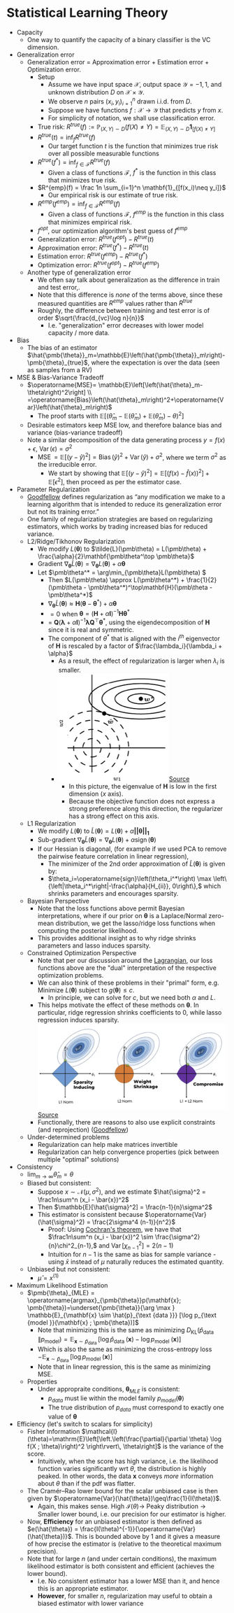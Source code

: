 # Statistical Learning Theory

* Capacity
  * One way to quantify the capacity of a binary classifier is the VC dimension.
* Generalization error
  * Generalization error = Approximation error + Estimation error + Optimization error. 
    * Setup
      * Assume we have input space $\mathcal{X}$, output space $\mathcal{Y} = {-1,1}$, and unknown distribution $D$ on $\mathcal{X} \times \mathcal{Y}$. 
      * We observe $n$ pairs ${(x_i, y_i)}_{i=1}^n$ drawn i.i.d. from $D$. 
      * Suppose we have functions $f : \mathcal{X} \rightarrow \mathcal{Y}$ that predicts $y$ from $x$. 
      * For simplicity of notation, we shall use classification error.
    * True risk: $R^{true}(f) := \mathbb{P}_{(X,Y) \sim D}(f(X) \neq Y) = \mathbb{E}_{(X,Y) \sim D}\mathbf{1}_{[f(X)\neq Y]}$
    * $R^{true}(t) = \inf_fR^{true}(f)$
      * Our target function $t$ is the function that minimizes true risk over all possible measurable functions
    * $R^{true}(f^*) = \inf_{f \in \mathcal{F}}R^{true}(f)$
      * Given a class of functions $\mathcal{F}$, $f^*$ is the function in this class that minimizes true risk. 
    * $R^{emp}(f) = \frac 1n \sum_{i=1}^n \mathbf{1}_{[f(x_i)\neq y_i]}$
      * Our empirical risk is our estimate of true risk. 
    * $R^{emp}(f^{emp}) = \inf_{f \in \mathcal{F}}R^{emp}(f)$
      * Given a class of functions $\mathcal{F}$, $f^{emp}$ is the function in this class that minimizes empirical risk. 
    * $f^{opt}$, our optimization algorithm's best guess of $f^{emp}$
    * Generalization error: $R^{true}(f^{opt}) - R^{true}(t)$
    * Approximation error: $R^{true}(f^*) - R^{true}(t)$
    * Estimation error: $R^{true}(f^{emp}) - R^{true}(f^*)$
    * Optimization error: $R^{true}(f^{opt}) - R^{true}(f^{emp})$
  * Another type of generalization error
    * We often say talk about generalization as the difference in train and test error,.
    * Note that this difference is _none_ of the terms above, since these measured quantities are $R^{emp}$ values rather than $R^{true}$
    * Roughly, the difference between training and test error is of order $\sqrt{\frac{d_{vc}\log n}{n}}$
      * I.e. "generalization" error decreases with lower model capacity / more data.
* Bias
  * The bias of an estimator $\hat{\pmb{\theta}}_m=\mathbb{E}\left(\hat{\pmb{\theta}}_m\right)-\pmb{\theta}_{true}$, where the expectation is over the data (seen as samples from a RV)
* MSE & Bias-Variance Tradeoff
  * $\operatorname{MSE}= \mathbb{E}\left[\left(\hat{\theta}_m-\theta\right)^2\right] \\ =\operatorname{Bias}\left(\hat{\theta}_m\right)^2+\operatorname{Var}\left(\hat{\theta}_m\right)$
    * The proof starts with $\mathbb{E}\left[\left(\hat{\theta}_m-\mathbb{E}(\hat{\theta}_m) + \mathbb{E}(\hat{\theta}_m) -\theta\right)^2\right]$
  * Desirable estimators keep MSE low, and therefore balance bias and variance (bias-variance tradeoff)
  * Note a similar decomposition of the data generating process $y = f(x) + \epsilon$, $\operatorname{Var}(\epsilon) = \sigma^2$
    * $\operatorname{MSE} = \mathbb{E}[(y-\hat{y})^2] = \operatorname{Bias}(\hat{y})^2+\operatorname{Var}(\hat{y})+\sigma^2$, where we term $\sigma^2$ as the irreducible error.
      * We start by showing that $\mathbb{E}[(y-\hat{y})^2] = \mathbb{E}[(f(x)-\hat{f}(x))^2] + \mathbb{E}[\epsilon^2]$, then proceed as per the estimator case.
* Parameter Regularization
  * [Goodfellow](https://www.deeplearningbook.org/contents/regularization.html) defines regularization as “any modification we make to a learning algorithm that is intended to reduce its generalization error but not its training error.”
  * One family of regularization strategies are based on regularizing estimators, which works by trading increased bias for reduced variance. 
  * L2/Ridge/Tikhonov Regularization
    * We modify $L(\pmb\theta)$ to $\tilde{L}(\pmb\theta) = L(\pmb\theta) + \frac{\alpha}{2}\mathbf{\pmb\theta^\top \pmb\theta}$
    * Gradient $\nabla_{\pmb\theta}\tilde{L}(\pmb\theta) = \nabla_{\pmb\theta}L(\pmb\theta) + \alpha\pmb\theta$
    * Let $\pmb\theta^* = \arg\min_{\pmb\theta}L(\pmb\theta) $
      * Then $L(\pmb\theta) \approx L(\pmb\theta^*) + \frac{1}{2}(\pmb\theta - \pmb\theta^*)^\top\mathbf{H}(\pmb\theta - \pmb\theta^*)$
      * $\nabla_{\pmb\theta}\tilde{L}(\pmb\theta) \approx \mathbf{H}(\pmb\theta - \pmb\theta^*) + \alpha\pmb\theta$
      * $= 0$ when $\pmb\theta = (\mathbf{H}+\alpha\mathbf{I})^{-1}\mathbf{H}\pmb\theta^*$
      * = $\mathbf{Q}(\pmb\lambda + \alpha\mathbf{I})^{-1}\pmb\lambda\mathbf{Q}^{\top}\pmb\theta^*$, using the eigendecomposition of $\mathbf{H}$ since it is real and symmetric.
      * The component of $\theta^*$ that is aligned with the $i^{th}$ eigenvector of $\mathbf{H}$ is rescaled by a factor of $\frac{\lambda_i}{\lambda_i + \alpha}$
        * As a result, the effect of regularization is larger when $\lambda_i$ is smaller. 
        * ![l2.png](l2.png)[Source](https://www.deeplearningbook.org/contents/regularization.html)
          * In this picture, the eigenvalue of $\mathbf{H}$ is low in the first dimension ($x$ axis). 
          * Because the objective function does not express a strong preference along this direction, the regularizer has a strong effect on this axis.
  * L1 Regularization 
    * We modify $L(\pmb\theta)$ to $\tilde{L}(\pmb\theta) = L(\pmb\theta) + \alpha\mathbf{||\pmb\theta||_1}$
    * Sub-gradient $\nabla_{\pmb\theta}\tilde{L}(\pmb\theta) = \nabla_{\pmb\theta}L(\pmb\theta) + \alpha\operatorname{sign}(\pmb\theta)$
    * If our Hessian is diagonal, (for example if we used PCA to remove the pairwise feature correlation in linear regression), 
      * The minimizer of the 2nd order approximation of $\tilde{L}(\pmb\theta)$ is given by:
      * $\theta_i=\operatorname{sign}\left(\theta_i^*\right) \max \left\{\left|\theta_i^*\right|-\frac{\alpha}{H_{ii}}, 0\right\},$ which shrinks parameters and encourages sparsity.
  * Bayesian Perspective
    * Note that the loss functions above permit Bayesian interpretations, where if our prior on $\pmb\theta$ is a Laplace/Normal zero-mean distribution, we get the lasso/ridge loss functions when computing the posterior likelihood. 
    - This provides additional insight as to why ridge shrinks parameters and lasso induces sparsity.
  * Constrained Optimization Perspective
    - Note that per our discussion around the [Lagrangian](../01_linear_algebra_and_calculus/notes.md), our loss functions above are the "dual" interpretation of the respective optimization problems.
    - We can also think of these problems in their "primal" form, e.g. Minimize $L(\pmb\theta)$ subject to $g(\pmb\theta) \leq c$.
      - In principle, we can solve for $c$, but we need both $\alpha$ and $L$. 
    - This helps motivate the effect of these methods on $\pmb\theta$. In particular, ridge regression shrinks coefficients to 0, while lasso regression induces sparsity. ![regularization.png](regularization.png)[Source](https://medium.com/codex/understanding-l1-and-l2-regularization-the-guardians-against-overfitting-175fa69263dd)
    - Functionally, there are reasons to also use explicit constraints (and reprojection) ([Goodfellow](https://www.deeplearningbook.org/contents/regularization.html))
  - Under-determined problems
    - Regularization can help make matrices invertible
    - Regularization can help convergence properties (pick between multiple "optimal" solutions)
* Consistency
  * $\operatorname{lim}_{m \rightarrow \infty} \hat{\theta}_m=\theta$
  * Biased but consistent: 
    * Suppose $x \sim \mathcal{N}(\mu, \sigma^2)$, and we estimate $\hat{\sigma}^2 = \frac1n\sum^n (x_i - \bar{x})^2$
    * Then $\mathbb{E}[\hat{\sigma}^2] = \frac{n-1}{n}\sigma^2$
    * This estimator is consistent because $\operatorname{Var}(\hat{\sigma}^2) = \frac{2\sigma^4 (n-1)}{n^2}$
      * Proof: Using [Cochran's theorem](https://en.wikipedia.org/wiki/Cochran%27s_theorem#Sample_mean_and_sample_variance), we have that $\frac1n\sum^n (x_i - \bar{x})^2 \sim \frac{\sigma^2}{n}\chi^2_{n-1},$ and $\operatorname{Var}[\chi^2_{n-1}] = 2(n-1)$
      * Intuition for $n-1$ is the same as bias for sample variance - using $\bar{x}$ instead of $\mu$ naturally reduces the estimated quantity.
  * Unbiased but not consistent:
    * $\hat{\mu} = x^{(1)}$
* Maximum Likelihood Estimation
  * $\pmb{\theta}_{MLE} = \operatorname{argmax}_{\pmb{\theta}}p(\mathbf{x}; \pmb{\theta})=\underset{\pmb{\theta}}{\arg \max } \mathbb{E}_{\mathbf{x} \sim \hat{p}_{\text {data }}} [\log p_{\text {model }}(\mathbf{x} ; \pmb{\theta})]$
    * Note that minimizing this is the same as minimizing $D_{\mathrm{KL}}\left(\hat{p}_{\text {data }} \| p_{\text {model}}\right)=\mathbb{E}_{\mathbf{x} \sim \hat{p}_{\text {data }}}\left[\log \hat{p}_{\text {data }}(\mathbf{x})-\log p_{\text {model }}(\mathbf{x})\right]$
    * Which is also the same as minimizing the cross-entropy loss $-\mathbb{E}_{\mathbf{x} \sim \hat{p}_{\text {data }}}\left[\log p_{\text {model }}(\mathbf{x})\right]$
    * Note that in linear regression, this is the same as minimizing MSE.
  * Properties
    * Under appropraite conditions, $\pmb{\theta}_{MLE}$ is consistent:
      * $p_{data}$ must lie within the model family $p_{model}(\pmb{\theta})$
      * The true distribution of $p_{data}$ must correspond to exactly one value of $\pmb{\theta}$
* Efficiency (let's switch to scalars for simplicity)
  * Fisher Information $\mathcal{I}(\theta)=\mathrm{E}\left[\left.\left(\frac{\partial}{\partial \theta} \log f(X ; \theta)\right)^2 \right\rvert\, \theta\right]$ is the variance of the score.
    * Intuitively, when the score has high variance, i.e. the likelihood function varies significantly wrt $\theta$, the distribution is highly peaked. In other words, the data $\mathbf{x}$ conveys _more_ information about $\theta$ than if the pdf was flatter. 
  * The Cramér–Rao lower bound for the scalar unbiased case is then given by $\operatorname{Var}(\hat{\theta})\geq\frac{1}{I(\theta)}$.
    * Again, this makes sense. High $\mathcal{I}(\theta) \rightarrow$ Peaky distribution $\rightarrow$ Smaller lower bound, i.e. our precision for our estimator is higher. 
  * Now, **Efficiency** for an unbiased estimator is then defined as $e(\hat{\theta}) = \frac{I(\theta)^{-1}}{\operatorname{Var}(\hat{\theta})}$. This is bounded above by 1 and it gives a measure of how precise the estimator is (relative to the theoretical maximum precision).
  * Note that for large $n$ (and under certain conditions), the maximum likelihood estimator is both consistent and efficient (achieves the lower bound). 
    * I.e. No consistent estimator has a lower MSE than it, and hence this is an appropriate estimator.
    * **However**, for smaller $n$, regularization may useful to obtain a biased estimator with lower variance